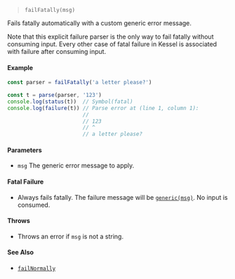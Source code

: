 <!--
 Copyright (c) 2020 Thomas J. Otterson
 
 This software is released under the MIT License.
 https://opensource.org/licenses/MIT
-->

> `failFatally(msg)`

Fails fatally automatically with a custom generic error message.

Note that this explicit failure parser is the only way to fail fatally without consuming input. Every other case of fatal failure in Kessel is associated with failure after consuming input.

#### Example

```javascript
const parser = failFatally('a letter please?')

const t = parse(parser, '123')
console.log(status(t))  // Symbol(fatal)
console.log(failure(t)) // Parse error at (line 1, column 1):
                        //
                        // 123
                        // ^
                        // a letter please?
```

#### Parameters

* `msg` The generic error message to apply.

#### Fatal Failure

* Always fails fatally. The failure message will be [`generic(msg)`](../tools/generic.md). No input is consumed.

#### Throws

* Throws an error if `msg` is not a string.

#### See Also

* [`failNormally`](failnormally.md)